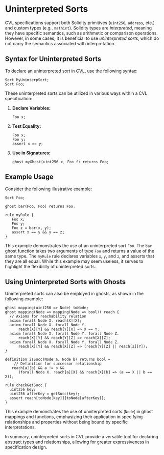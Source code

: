 # Uninterpreted Sorts

CVL specifications support both Solidity primitives (`uint256`, `address`, etc.) and custom types (e.g., `mathint`). Solidity types are _interpreted_, meaning they have specific semantics, such as arithmetic or comparison operations. However, in some cases, it is beneficial to use _uninterpreted sorts_, which do not carry the semantics associated with interpretation.

## Syntax for Uninterpreted Sorts

To declare an uninterpreted sort in CVL, use the following syntax:

```cvl
Sort MyUninterpSort;
Sort Foo;
```

These uninterpreted sorts can be utilized in various ways within a CVL specification:

1. **Declare Variables:** 
   ```cvl
   Foo x;
   ```

2. **Test Equality:**
   ```cvl
   Foo x; 
   Foo y; 
   assert x == y;
   ```

3. **Use in Signatures:**
   ```cvl
   ghost myGhost(uint256 x, Foo f) returns Foo;
   ```

## Example Usage

Consider the following illustrative example:

```cvl
Sort Foo;

ghost bar(Foo, Foo) returns Foo;

rule myRule {
   Foo x;
   Foo y;
   Foo z = bar(x, y);
   assert x == y && y == z;
}
```

This example demonstrates the use of an uninterpreted sort `Foo`. The `bar` ghost function takes two arguments of type `Foo` and returns a value of the same type. The `myRule` rule declares variables `x`, `y`, and `z`, and asserts that they are all equal. While this example may seem useless, it serves to highlight the flexibility of uninterpreted sorts.

## Using Uninterpreted Sorts with Ghosts

Uninterpreted sorts can also be employed in ghosts, as shown in the following example:

```cvl
ghost mapping(uint256 => Node) toNode;
ghost mapping(Node => mapping(Node => bool)) reach {
  // Axioms for reachability relation
  axiom forall Node X. reach[X][X];
  axiom forall Node X. forall Node Y.
      reach[X][Y] && reach[Y][X] => X == Y;
  axiom forall Node X. forall Node Y. forall Node Z.
      reach[X][Y] && reach[Y][Z] => reach[X][Z];
  axiom forall Node X. forall Node Y. forall Node Z.
      reach[X][Y] && reach[X][Z] => (reach[Y][Z] || reach[Z][Y]);
}

definition isSucc(Node a, Node b) returns bool =
    // Definition for successor relationship
   reach[a][b] && a != b &&
      (forall Node X. reach[a][X] && reach[X][b] => (a == X || b == X));
    
rule checkGetSucc {
  uint256 key;
  uint256 afterKey = getSucc(key);
  assert reach[toNode[key]][toNode[afterKey]];
}
```

This example demonstrates the use of uninterpreted sorts (`Node`) in ghost mappings and functions, emphasizing their application in specifying relationships and properties without being bound by specific interpretations.

In summary, uninterpreted sorts in CVL provide a versatile tool for declaring abstract types and relationships, allowing for greater expressiveness in specification design.